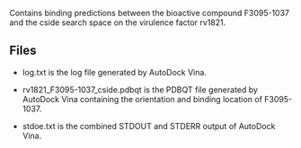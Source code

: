 Contains binding predictions between the bioactive compound F3095-1037 and the cside search space on the virulence factor rv1821.

## Files

- log.txt is the log file generated by AutoDock Vina.

- rv1821_F3095-1037_cside.pdbqt is the PDBQT file generated by AutoDock Vina containing the orientation and binding location of F3095-1037.

- stdoe.txt is the combined STDOUT and STDERR output of AutoDock Vina.

